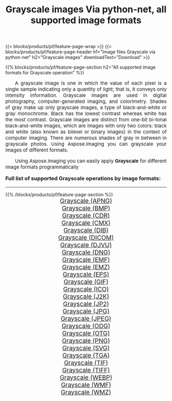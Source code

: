 ﻿---
title: Grayscale images Via python-net, all supported image formats 
weight: 3920
url: /ja/python-net/grayscale/ 
lang: ja
langdirlevel: 2
locales: zh-hans,ja,it,ru,de,es,fr,nl,id,lt,pl,pt,vi,tr,ko,zh-hant,ar,hi,th,sv,cs,uk,he
description: Using Aspose.Imaging you can easily Grayscale images Via python-net
---

{{< blocks/products/pf/feature-page-wrap >}}
{{< blocks/products/pf/feature-page-header h1="Image files Grayscale via python-net" h2="Grayscale images" downloadText="Download" >}}


{{% blocks/products/pf/feature-page-section  h2="All supported image formats for Grayscale operation" %}}
<p align="justify" style="text-indent:2em;font-size:15px;">
A grayscale image is one in which the value of each pixel is a single sample indicating only a quantity of light; that is, it conveys only intensity information. Grayscale images are used in digital photography, computer-generated imaging, and colorimetry. Shades of gray make up only grayscale images, a type of black-and-white or gray monochrome. Black has the lowest contrast whereas white has the most contrast. Grayscale images are distinct from one-bit bi-tonal black-and-white images, which are images with only two colors: black and white (also known as bilevel or binary images) in the context of computer imaging. There are numerous shades of gray in between in grayscale photos. Using Aspose.Imaging you can grayscale your images of different formats.
</p>
<p align="justify" style="text-indent:2em;font-size:15px;">
Using Aspose.Imaging you can easily apply <b>Grayscale</b> for different image formats programmatically
</p>
<h3 style="margin-top:16px;">
Full list of supported Grayscale operations by image formats:
</h3>
<hr/>
{{% /blocks/products/pf/feature-page-section %}}
<div class="container-fluid productfamilypage bg-gray">
    <div class="convertypes bg-gray agp-content section">
        <div class="container">
		<div class="row other-converters" style="gap: 10px;font-size: 19px;text-align:center;">
		    <div class='col-md-3 other-converter remove-lp remove-rp'><a href="/imaging/ja/python-net/grayscale/apng/" style="padding:15px;">Grayscale (APNG)</a></div><div class='col-md-3 other-converter remove-lp remove-rp'><a href="/imaging/ja/python-net/grayscale/bmp/" style="padding:15px;">Grayscale (BMP)</a></div><div class='col-md-3 other-converter remove-lp remove-rp'><a href="/imaging/ja/python-net/grayscale/cdr/" style="padding:15px;">Grayscale (CDR)</a></div><div class='col-md-3 other-converter remove-lp remove-rp'><a href="/imaging/ja/python-net/grayscale/cmx/" style="padding:15px;">Grayscale (CMX)</a></div><div class='col-md-3 other-converter remove-lp remove-rp'><a href="/imaging/ja/python-net/grayscale/dib/" style="padding:15px;">Grayscale (DIB)</a></div><div class='col-md-3 other-converter remove-lp remove-rp'><a href="/imaging/ja/python-net/grayscale/dicom/" style="padding:15px;">Grayscale (DICOM)</a></div><div class='col-md-3 other-converter remove-lp remove-rp'><a href="/imaging/ja/python-net/grayscale/djvu/" style="padding:15px;">Grayscale (DJVU)</a></div><div class='col-md-3 other-converter remove-lp remove-rp'><a href="/imaging/ja/python-net/grayscale/dng/" style="padding:15px;">Grayscale (DNG)</a></div><div class='col-md-3 other-converter remove-lp remove-rp'><a href="/imaging/ja/python-net/grayscale/emf/" style="padding:15px;">Grayscale (EMF)</a></div><div class='col-md-3 other-converter remove-lp remove-rp'><a href="/imaging/ja/python-net/grayscale/emz/" style="padding:15px;">Grayscale (EMZ)</a></div><div class='col-md-3 other-converter remove-lp remove-rp'><a href="/imaging/ja/python-net/grayscale/eps/" style="padding:15px;">Grayscale (EPS)</a></div><div class='col-md-3 other-converter remove-lp remove-rp'><a href="/imaging/ja/python-net/grayscale/gif/" style="padding:15px;">Grayscale (GIF)</a></div><div class='col-md-3 other-converter remove-lp remove-rp'><a href="/imaging/ja/python-net/grayscale/ico/" style="padding:15px;">Grayscale (ICO)</a></div><div class='col-md-3 other-converter remove-lp remove-rp'><a href="/imaging/ja/python-net/grayscale/j2k/" style="padding:15px;">Grayscale (J2K)</a></div><div class='col-md-3 other-converter remove-lp remove-rp'><a href="/imaging/ja/python-net/grayscale/jp2/" style="padding:15px;">Grayscale (JP2)</a></div><div class='col-md-3 other-converter remove-lp remove-rp'><a href="/imaging/ja/python-net/grayscale/jpg/" style="padding:15px;">Grayscale (JPG)</a></div><div class='col-md-3 other-converter remove-lp remove-rp'><a href="/imaging/ja/python-net/grayscale/jpeg/" style="padding:15px;">Grayscale (JPEG)</a></div><div class='col-md-3 other-converter remove-lp remove-rp'><a href="/imaging/ja/python-net/grayscale/odg/" style="padding:15px;">Grayscale (ODG)</a></div><div class='col-md-3 other-converter remove-lp remove-rp'><a href="/imaging/ja/python-net/grayscale/otg/" style="padding:15px;">Grayscale (OTG)</a></div><div class='col-md-3 other-converter remove-lp remove-rp'><a href="/imaging/ja/python-net/grayscale/png/" style="padding:15px;">Grayscale (PNG)</a></div><div class='col-md-3 other-converter remove-lp remove-rp'><a href="/imaging/ja/python-net/grayscale/svg/" style="padding:15px;">Grayscale (SVG)</a></div><div class='col-md-3 other-converter remove-lp remove-rp'><a href="/imaging/ja/python-net/grayscale/tga/" style="padding:15px;">Grayscale (TGA)</a></div><div class='col-md-3 other-converter remove-lp remove-rp'><a href="/imaging/ja/python-net/grayscale/tif/" style="padding:15px;">Grayscale (TIF)</a></div><div class='col-md-3 other-converter remove-lp remove-rp'><a href="/imaging/ja/python-net/grayscale/tiff/" style="padding:15px;">Grayscale (TIFF)</a></div><div class='col-md-3 other-converter remove-lp remove-rp'><a href="/imaging/ja/python-net/grayscale/webp/" style="padding:15px;">Grayscale (WEBP)</a></div><div class='col-md-3 other-converter remove-lp remove-rp'><a href="/imaging/ja/python-net/grayscale/wmf/" style="padding:15px;">Grayscale (WMF)</a></div><div class='col-md-3 other-converter remove-lp remove-rp'><a href="/imaging/ja/python-net/grayscale/wmz/" style="padding:15px;">Grayscale (WMZ)</a></div>
                </div>
        </div>
    </div>
</div>
<br/>
